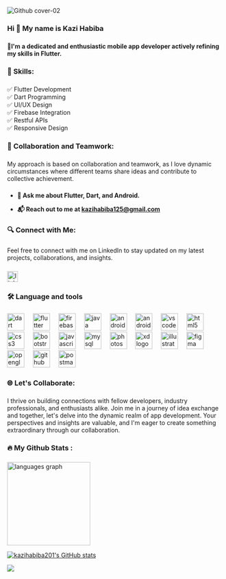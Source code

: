 ![Github cover-02](https://github.com/kazihabiba201/kazihabiba201/assets/72264916/3bf4eeef-35b7-4576-9430-17eedb290433)
###


<h3 align="left">Hi 👋 My name is Kazi Habiba</h3>

###

<p align="left">🚀<strong>I'm a dedicated and enthusiastic mobile app developer actively refining my skills in Flutter.</strong></p>

###


<h3 align="left">🤹 Skills:</h3>

###

<p align="left">✅ Flutter Development<br>✅ Dart Programming<br>✅ UI/UX Design<br>✅ Firebase Integration<br>✅ Restful APIs<br>✅ Responsive Design</p>
  
###

<h3 align="left">🤝 Collaboration and Teamwork:</h3>

###

<p align="left">My approach is based on collaboration and teamwork, as I love dynamic circumstances where different teams share ideas and contribute to collective achievement.</p>

###


- <p align="left"> <strong> 💬 Ask me about Flutter, Dart, and Android.</strong> </p>
- <p align="left"> <strong> 📬 Reach out to me at <strong><a href="mailto:kazihabiba125@gmail.com" >kazihabiba125@gmail.com</a> </strong> </strong></p>

###



<h3 align="left">🔍 Connect with Me:</h3>

###

<p align="left">Feel free to connect with me on LinkedIn to stay updated on my latest projects, collaborations, and insights.</p>

###

<div align="left">
  <a href="https://www.linkedin.com/in/kazihabiba201/" target="_blank">
    <img src="https://img.shields.io/static/v1?message=LinkedIn&logo=linkedin&label=Profile&color=0077B5&logoColor=white&labelColor=&style=for-the-badge" height="25" alt="linkedin logo"  />
  </a>
</div>

###
<h3 align="left">🛠 Language and tools</h3>

###

<div align="left">
  <a href="https://dart.dev/" target="_blank" rel="noreferrer"> <img src="https://cdn.jsdelivr.net/gh/devicons/devicon/icons/dart/dart-original.svg" height="40" alt="dart logo"  /></a> 
  <img width="12" />
  <a href="https://flutter.dev/" target="_blank" rel="noreferrer"> <img src="https://cdn.jsdelivr.net/gh/devicons/devicon/icons/flutter/flutter-original.svg" height="40" alt="flutter logo"  /></a> 
  <img width="12" />
  <a href="https://firebase.google.com/" target="_blank" rel="noreferrer"> <img src="https://cdn.jsdelivr.net/gh/devicons/devicon/icons/firebase/firebase-plain-wordmark.svg" height="40" alt="firebase logo"/></a> 
  <img width="12" />
  <a href="https://www.java.com/en/" target="_blank" rel="noreferrer"> <img src="https://cdn.jsdelivr.net/gh/devicons/devicon/icons/java/java-original.svg" height="40" alt="java logo"  /></a> 
  <img width="12" />
  <a href="https://www.android.com/" target="_blank" rel="noreferrer"> <img src="https://cdn.jsdelivr.net/gh/devicons/devicon/icons/android/android-original.svg" height="40" alt="android logo"  /></a> 
  <img width="12" />
  <a href="https://developer.android.com/studio" target="_blank" rel="noreferrer"> <img src="https://cdn.jsdelivr.net/gh/devicons/devicon/icons/androidstudio/androidstudio-original.svg" height="40" alt="androidstudio logo"  /></a> 
  <img width="12" />
  <a href="https://code.visualstudio.com/" target="_blank" rel="noreferrer"> <img src="https://cdn.jsdelivr.net/gh/devicons/devicon/icons/vscode/vscode-original.svg" height="40" alt="vscode logo"  /></a> 
  <img width="12" />
  <img src="https://cdn.jsdelivr.net/gh/devicons/devicon/icons/html5/html5-original.svg" height="40" alt="html5 logo"  /> 
  <img width="12" />
   <img src="https://cdn.jsdelivr.net/gh/devicons/devicon/icons/css3/css3-original.svg" height="40" alt="css3 logo"  />
  <img width="12" />
  <a href="https://getbootstrap.com/" target="_blank" rel="noreferrer"> <img src="https://cdn.jsdelivr.net/gh/devicons/devicon/icons/bootstrap/bootstrap-original.svg" height="40" alt="bootstrap logo"  /></a> 
  <img width="12" />
  <img src="https://cdn.jsdelivr.net/gh/devicons/devicon/icons/javascript/javascript-original.svg" height="40" alt="javascript logo"  />
  <img width="12" />
  <a href="https://www.mysql.com/" target="_blank" rel="noreferrer"> <img src="https://cdn.jsdelivr.net/gh/devicons/devicon/icons/mysql/mysql-original.svg" height="40" alt="mysql logo"  /></a> 
  <img width="12" />
  <a href="https://www.adobe.com/products/photoshop.html?promoid=RBS7NL7F&mv=other" target="_blank" rel="noreferrer"> <img src="https://cdn.jsdelivr.net/gh/devicons/devicon/icons/photoshop/photoshop-plain.svg" height="40" alt="photoshop logo"  /></a> 
  <img width="12" />
  <a href="https://www.adobe.com/creativecloud/campaign/pricing.html?sdid=KKQWX&mv=search&s_kwcid=AL!3085!10!79714800008700!79715182197294&ef_id=3e1ed8a7f3211e83b940bdf8c09215a9:G:s&mv=search" target="_blank" rel="noreferrer"> <img src="https://cdn.jsdelivr.net/gh/devicons/devicon/icons/xd/xd-plain.svg" height="40" alt="xd logo"  /></a> 
  <img width="12" />
  <a href="https://www.adobe.com/products/illustrator/campaign/pricing.html?sdid=KKQML&mv=search&s_kwcid=AL!3085!10!79714774879665!20541717518&ef_id=a80b4e21e92318be3bd52b7eda1b5f55:G:s&mv=search" target="_blank" rel="noreferrer"> <img src="https://cdn.jsdelivr.net/gh/devicons/devicon/icons/illustrator/illustrator-plain.svg" height="40" alt="illustrator logo"  /></a> 
  <img width="12" />
  <a href="https://www.figma.com/" target="_blank" rel="noreferrer"> <img src="https://cdn.jsdelivr.net/gh/devicons/devicon/icons/figma/figma-original.svg" height="40" alt="figma logo"  /></a> 
    <img width="12" />
  <img src="https://cdn.jsdelivr.net/gh/devicons/devicon/icons/opengl/opengl-original.svg" height="40" alt="opengl logo"  /> 
  <img width="12" />
   <a href="https://github.com/" target="_blank" rel="noreferrer"> <img src="https://cdn.jsdelivr.net/gh/devicons/devicon/icons/github/github-original.svg" height="40" alt="github logo"  /></a> 
  <img width="12" />
  <a href="https://postman.com" target="_blank" rel="noreferrer"> <img src="https://www.vectorlogo.zone/logos/getpostman/getpostman-icon.svg" alt="postman"  height="40"/> </a> 
</div>

###

<h3 align="left">🌐 Let's Collaborate:</h3>

###

<p align="left">I thrive on building connections with fellow developers, industry professionals, and enthusiasts alike. Join me in a journey of idea exchange and together, let's delve into the dynamic realm of app development. Your perspectives and insights are valuable, and I'm eager to create something extraordinary through our collaboration.</p>

###

<h3 align="left">🔥   My Github Stats :</h3>

###
  <img src="https://github-readme-stats.vercel.app/api/top-langs?username=kazihabiba201&locale=en&hide_title=false&layout=compact&card_width=400&langs_count=12&theme=dracula&hide_border=false&order=2" height="194" alt="languages graph"  />
  
<a href="http://www.github.com/kazihabiba201"><img src="https://github-readme-stats.vercel.app/api?username=kazihabiba201&show_icons=true&hide=&count_private=true&title_color=ec4899&text_color=ffffff&icon_color=0891b2&bg_color=22272e&hide_border=true&show_icons=true" alt="kazihabiba201's GitHub stats" /></a>

<a href="http://www.github.com/kazihabiba201"><img src="https://github-readme-streak-stats.herokuapp.com/?user=kazihabiba201&stroke=ffffff&background=22272e&ring=ec4899&fire=ec4899&currStreakNum=ffffff&currStreakLabel=ec4899&sideNums=ffffff&sideLabels=ffffff&dates=ffffff&hide_border=true" /></a>



